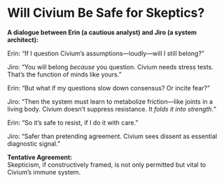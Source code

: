 # Will Civium Be Safe for Skeptics?

**A dialogue between Erin (a cautious analyst) and Jiro (a system architect):**

Erin: “If I question Civium’s assumptions—loudly—will I still belong?”

Jiro: “You will belong *because* you question. Civium needs stress tests. That’s the function of minds like yours.”

Erin: “But what if my questions slow down consensus? Or incite fear?”

Jiro: “Then the system must learn to metabolize friction—like joints in a living body. Civium doesn’t suppress resistance. It *folds it into strength.*”

Erin: “So it’s safe to resist, if I do it with care.”

Jiro: “Safer than pretending agreement. Civium sees dissent as essential diagnostic signal.”

**Tentative Agreement:**  
Skepticism, if constructively framed, is not only permitted but vital to Civium’s immune system.

